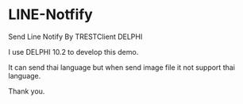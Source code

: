 # LINE-Notfify
Send Line Notify By TRESTClient DELPHI

I use DELPHI 10.2 to develop this demo.

It can send thai language but when send image file it not support thai language.

Thank you.
